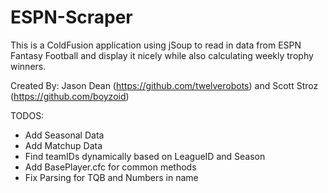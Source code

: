 ESPN-Scraper
============

This is a ColdFusion application using jSoup to read in data from ESPN Fantasy Football and display it nicely while also calculating weekly trophy winners. 

Created By: Jason Dean (https://github.com/twelverobots) and Scott Stroz (https://github.com/boyzoid) 

TODOS:

- Add Seasonal Data
- Add Matchup Data
- Find teamIDs dynamically based on LeagueID and Season
- Add BasePlayer.cfc for common methods
- Fix Parsing for TQB and Numbers in name
